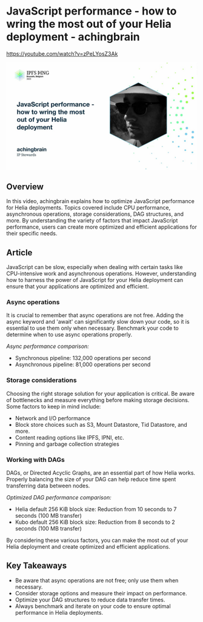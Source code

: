 # JavaScript performance - how to wring the most out of your Helia deployment - achingbrain

<https://youtube.com/watch?v=zPeLYosZ3Ak>

![image for JavaScript performance - how to wring the most out of your Helia deployment - achingbrain](/thing23/zPeLYosZ3Ak.jpg)

## Overview

In this video, achingbrain explains how to optimize JavaScript performance for Helia deployments. Topics covered include CPU performance, asynchronous operations, storage considerations, DAG structures, and more. By understanding the variety of factors that impact JavaScript performance, users can create more optimized and efficient applications for their specific needs.

## Article

JavaScript can be slow, especially when dealing with certain tasks like CPU-intensive work and asynchronous operations. However, understanding how to harness the power of JavaScript for your Helia deployment can ensure that your applications are optimized and efficient.

### Async operations

It is crucial to remember that async operations are not free. Adding the async keyword and 'await' can significantly slow down your code, so it is essential to use them only when necessary. Benchmark your code to determine when to use async operations properly.

_Async performance comparison:_
- Synchronous pipeline: 132,000 operations per second
- Asynchronous pipeline: 81,000 operations per second

### Storage considerations

Choosing the right storage solution for your application is critical. Be aware of bottlenecks and measure everything before making storage decisions. Some factors to keep in mind include:

- Network and I/O performance
- Block store choices such as S3, Mount Datastore, Tid Datastore, and more.
- Content reading options like IPFS, IPNI, etc.
- Pinning and garbage collection strategies

### Working with DAGs

DAGs, or Directed Acyclic Graphs, are an essential part of how Helia works. Properly balancing the size of your DAG can help reduce time spent transferring data between nodes.

_Optimized DAG performance comparison:_
- Helia default 256 KiB block size: Reduction from 10 seconds to 7 seconds (100 MB transfer)
- Kubo default 256 KiB block size: Reduction from 8 seconds to 2 seconds (100 MB transfer)

By considering these various factors, you can make the most out of your Helia deployment and create optimized and efficient applications.

## Key Takeaways

- Be aware that async operations are not free; only use them when necessary.
- Consider storage options and measure their impact on performance.
- Optimize your DAG structures to reduce data transfer times.
- Always benchmark and iterate on your code to ensure optimal performance in Helia deployments.